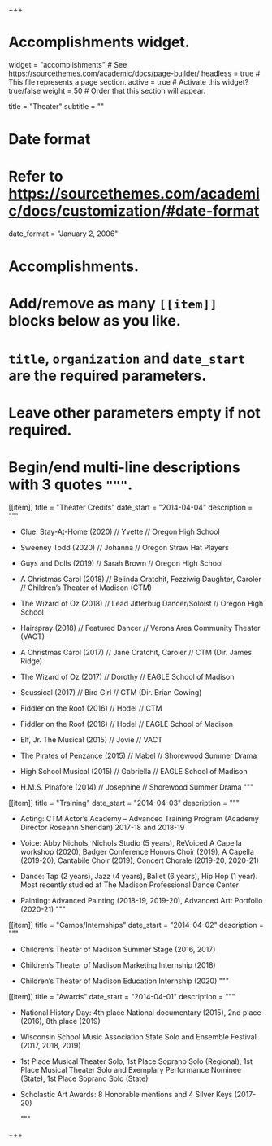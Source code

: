 +++
# Accomplishments widget.
widget = "accomplishments"  # See https://sourcethemes.com/academic/docs/page-builder/
headless = true  # This file represents a page section.
active = true  # Activate this widget? true/false
weight = 50  # Order that this section will appear.

title = "Theater"
subtitle = ""

# Date format
#   Refer to https://sourcethemes.com/academic/docs/customization/#date-format
date_format = "January 2, 2006"

# Accomplishments.
#   Add/remove as many `[[item]]` blocks below as you like.
#   `title`, `organization` and `date_start` are the required parameters.
#   Leave other parameters empty if not required.
#   Begin/end multi-line descriptions with 3 quotes `"""`.

[[item]]
  title = "Theater Credits"
  date_start = "2014-04-04"
  description = """
  
  - Clue: Stay-At-Home (2020) // Yvette // Oregon High School

- Sweeney Todd (2020) // Johanna // Oregon Straw Hat Players

- Guys and Dolls (2019) // Sarah Brown // Oregon High School

- A Christmas Carol (2018) //	Belinda Cratchit, Fezziwig Daughter, Caroler	//	Children’s Theater of Madison (CTM)

- The Wizard of Oz (2018)	//	Lead Jitterbug Dancer/Soloist //	Oregon High School

- Hairspray (2018)		//	Featured Dancer		//	Verona Area Community Theater (VACT)

- A Christmas Carol (2017)	//		Jane Cratchit, Caroler	//	CTM (Dir. James Ridge)

- The Wizard of Oz (2017)		//	Dorothy			//	EAGLE School of Madison

- Seussical (2017)	//			Bird Girl		//	CTM (Dir. Brian Cowing)

- Fiddler on the Roof (2016)		//	Hodel		//		CTM

- Fiddler on the Roof (2016)	//		Hodel		//		EAGLE School of Madison

- Elf, Jr. The Musical (2015)		//	Jovie		//		VACT

- The Pirates of Penzance (2015)	//	Mabel		//		Shorewood Summer Drama

- High School Musical (2015)	//	Gabriella		//	EAGLE School of Madison

- H.M.S. Pinafore (2014)	//		Josephine	//		Shorewood Summer Drama
  """

[[item]]
  title = "Training"
  date_start = "2014-04-03"
  description = """
  
  - Acting: CTM Actor’s Academy – Advanced Training Program (Academy Director Roseann Sheridan) 2017-18 and 2018-19
  
  - Voice: Abby Nichols, Nichols Studio (5 years), ReVoiced A Capella workshop (2020), Badger Conference Honors Choir (2019), A Capella (2019-20), Cantabile Choir (2019), Concert Chorale (2019-20, 2020-21)
  
  - Dance: Tap (2 years), Jazz (4 years), Ballet (6 years), Hip Hop (1 year). Most recently studied at The Madison Professional Dance Center
  
  - Painting: Advanced Painting (2018-19, 2019-20), Advanced Art: Portfolio (2020-21)
  """
  
[[item]]
  title = "Camps/Internships"
  date_start = "2014-04-02"
  description = """

- Children’s Theater of Madison Summer Stage (2016, 2017)

- Children’s Theater of Madison Marketing Internship (2018)

- Children’s Theater of Madison Education Internship (2020)
  """
  
[[item]]
  title = "Awards"
  date_start = "2014-04-01"
  description = """

- National History Day: 4th place National documentary (2015), 2nd place (2016), 8th place (2019)

- Wisconsin School Music Association State Solo and Ensemble Festival (2017, 2018, 2019)

- 1st Place Musical Theater Solo, 1st Place Soprano Solo (Regional), 1st Place Musical Theater Solo and Exemplary Performance Nominee (State), 1st Place Soprano Solo (State)

- Scholastic Art Awards: 8 Honorable mentions and 4 Silver Keys (2017-20)

  """

+++
